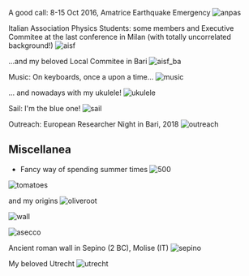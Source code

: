   A good call: 8-15 Oct 2016, Amatrice Earthquake Emergency 
    ![anpas](https://raw.githubusercontent.com/spicella/SergioPicella/master/imgs/anpas.jpg)

  Italian Association Physics Students: some members and Executive Commitee at the last conference in Milan (with totally uncorrelated background!) 
    ![aisf](https://raw.githubusercontent.com/spicella/SergioPicella/master/imgs/aisf.jpg)

  ...and my beloved Local Commitee in Bari 
    ![aisf_ba](https://raw.githubusercontent.com/spicella/SergioPicella/master/imgs/aisf_ba.jpg)

   Music: On keyboards, once a upon a time... 
    ![music](https://raw.githubusercontent.com/spicella/SergioPicella/master/imgs/music.jpg)
    
... and nowadays with my ukulele!
    ![ukulele](https://raw.githubusercontent.com/spicella/SergioPicella/master/imgs/ukulele.jpg)
    
   Sail: I'm the blue one! 
    ![sail](https://raw.githubusercontent.com/spicella/SergioPicella/master/imgs/sail.jpg)

   Outreach: European Researcher Night in Bari, 2018 
    ![outreach](https://raw.githubusercontent.com/spicella/SergioPicella/master/imgs/outreach.jpg)

  

## Miscellanea
  - Fancy way of spending summer times 
  ![500](https://raw.githubusercontent.com/spicella/SergioPicella/master/imgs/500.jpg)
  
  ![tomatoes](https://raw.githubusercontent.com/spicella/SergioPicella/master/imgs/tomatoes.jpg)
  
  and my origins
  ![oliveroot](https://raw.githubusercontent.com/spicella/SergioPicella/master/imgs/oliveroot.jpg)
  
  ![wall](https://raw.githubusercontent.com/spicella/SergioPicella/master/imgs/wall.jpg)
  
  ![asecco](https://raw.githubusercontent.com/spicella/SergioPicella/master/imgs/asecco.jpg)

  Ancient roman wall in Sepino (2 BC), Molise (IT)
  ![sepino](https://raw.githubusercontent.com/spicella/SergioPicella/master/imgs/sepino.jpg)
  
  My beloved Utrecht 
  ![utrecht](https://raw.githubusercontent.com/spicella/SergioPicella/master/imgs/utrecht.jpeg)
 
